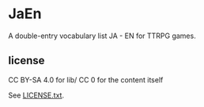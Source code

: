 
# JaEn

A double-entry vocabulary list JA - EN for TTRPG games.

## license

CC BY-SA 4.0 for lib/
CC 0 for the content itself

See [LICENSE.txt](LICENSE.txt).

